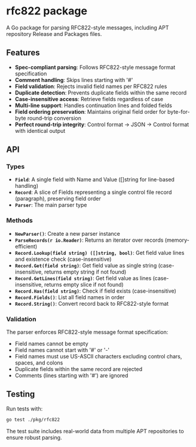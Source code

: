 # rfc822 package

A Go package for parsing RFC822-style messages, including APT repository Release and Packages files.

## Features

- **Spec-compliant parsing**: Follows RFC822-style message format specification
- **Comment handling**: Skips lines starting with '#'
- **Field validation**: Rejects invalid field names per RFC822 rules
- **Duplicate detection**: Prevents duplicate fields within the same record
- **Case-insensitive access**: Retrieve fields regardless of case
- **Multi-line support**: Handles continuation lines and folded fields
- **Field ordering preservation**: Maintains original field order for byte-for-byte round-trip conversion
- **Perfect round-trip integrity**: Control format → JSON → Control format with identical output

## API

### Types

- **`Field`**: A single field with Name and Value ([]string for line-based handling)
- **`Record`**: A slice of Fields representing a single control file record (paragraph), preserving field order
- **`Parser`**: The main parser type

### Methods

- **`NewParser()`**: Create a new parser instance
- **`ParseRecords(r io.Reader)`**: Returns an iterator over records (memory-efficient)
- **`Record.Lookup(field string) ([]string, bool)`**: Get field value lines and existence check (case-insensitive)
- **`Record.Get(field string)`**: Get field value as single string (case-insensitive, returns empty string if not found)
- **`Record.GetLines(field string)`**: Get field value as lines (case-insensitive, returns empty slice if not found)
- **`Record.Has(field string)`**: Check if field exists (case-insensitive)
- **`Record.Fields()`**: List all field names in order
- **`Record.String()`**: Convert record back to RFC822-style format

### Validation

The parser enforces RFC822-style message format specification:

- Field names cannot be empty
- Field names cannot start with '#' or '-'
- Field names must use US-ASCII characters excluding control chars, spaces, and colons
- Duplicate fields within the same record are rejected
- Comments (lines starting with '#') are ignored

## Testing

Run tests with:

```bash
go test ./pkg/rfc822
```

The test suite includes real-world data from multiple APT repositories to ensure robust parsing.
